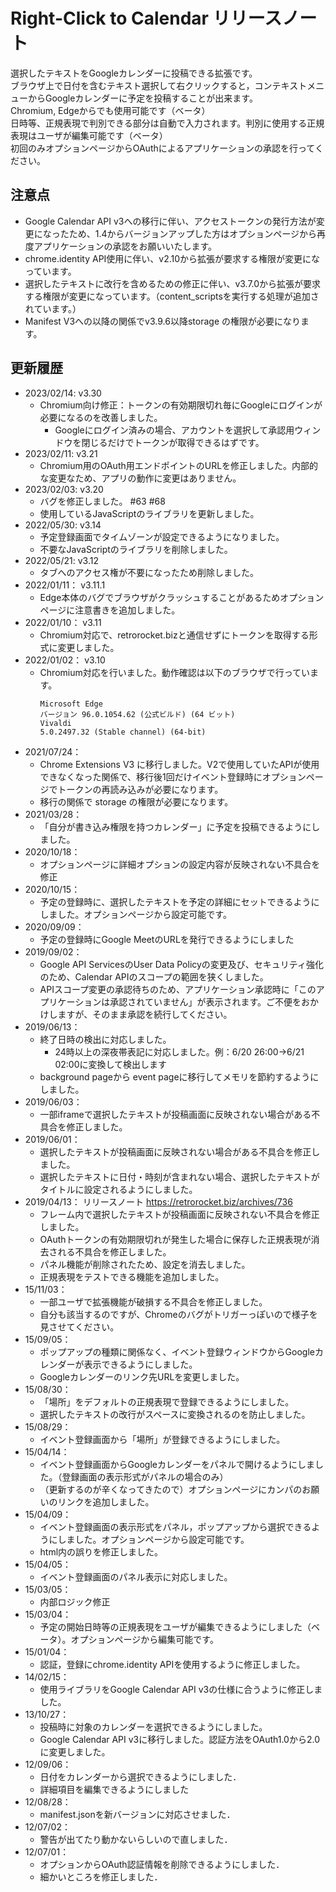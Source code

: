# Right-Click to Calendar リリースノート

選択したテキストをGoogleカレンダーに投稿できる拡張です。  
ブラウザ上で日付を含むテキスト選択して右クリックすると，コンテキストメニューからGoogleカレンダーに予定を投稿することが出来ます。  
Chromium, Edgeからでも使用可能です（ベータ）  
日時等、正規表現で判別できる部分は自動で入力されます。判別に使用する正規表現はユーザが編集可能です（ベータ）  
初回のみオプションページからOAuthによるアプリケーションの承認を行ってください。

## 注意点

* Google Calendar API v3への移行に伴い、アクセストークンの発行方法が変更になったため、1.4からバージョンアップした方はオプションページから再度アプリケーションの承認をお願いいたします。
* chrome.identity API使用に伴い、v2.10から拡張が要求する権限が変更になっています。
* 選択したテキストに改行を含めるための修正に伴い、v3.7.0から拡張が要求する権限が変更になっています。（content_scriptsを実行する処理が追加されています。）
* Manifest V3への以降の関係でv3.9.6以降storage の権限が必要になります。

## 更新履歴

* 2023/02/14: v3.30
  - Chromium向け修正：トークンの有効期限切れ毎にGoogleにログインが必要になるのを改善しました。
    - Googleにログイン済みの場合、アカウントを選択して承認用ウィンドウを閉じるだけでトークンが取得できるはずです。
* 2023/02/11: v3.21
  - Chromium用のOAuth用エンドポイントのURLを修正しました。内部的な変更なため、アプリの動作に変更はありません。
* 2023/02/03: v3.20
  - バグを修正しました。 #63 #68
  - 使用しているJavaScriptのライブラリを更新しました。
* 2022/05/30: v3.14
  - 予定登録画面でタイムゾーンが設定できるようになりました。
  - 不要なJavaScriptのライブラリを削除しました。
* 2022/05/21: v3.12
  - タブへのアクセス権が不要になったため削除しました。
* 2022/01/11： v3.11.1
  - Edge本体のバグでブラウザがクラッシュすることがあるためオプションページに注意書きを追加しました。
* 2022/01/10： v3.11
  - Chromium対応で、retrorocket.bizと通信せずにトークンを取得する形式に変更しました。
* 2022/01/02： v3.10
  - Chromium対応を行いました。動作確認は以下のブラウザで行っています。
    ```
    Microsoft Edge
    バージョン 96.0.1054.62 (公式ビルド) (64 ビット)
    Vivaldi
    5.0.2497.32 (Stable channel) (64-bit)
    ```
* 2021/07/24：
  - Chrome Extensions V3 に移行しました。V2で使用していたAPIが使用できなくなった関係で、移行後1回だけイベント登録時にオプションページでトークンの再読み込みが必要になります。
  - 移行の関係で storage の権限が必要になります。
* 2021/03/28：
  - 「自分が書き込み権限を持つカレンダー」に予定を投稿できるようにしました。
* 2020/10/18：
  - オプションページに詳細オプションの設定内容が反映されない不具合を修正
* 2020/10/15：
  - 予定の登録時に、選択したテキストを予定の詳細にセットできるようにしました。オプションページから設定可能です。
* 2020/09/09：
  - 予定の登録時にGoogle MeetのURLを発行できるようにしました
* 2019/09/02：
  - Google API ServicesのUser Data Policyの変更及び、セキュリティ強化のため、Calendar APIのスコープの範囲を狭くしました。
  - APIスコープ変更の承認待ちのため、アプリケーション承認時に「このアプリケーションは承認されていません」が表示されます。ご不便をおかけしますが、そのまま承認を続行してください。
* 2019/06/13：
  - 終了日時の検出に対応しました。
    - 24時以上の深夜帯表記に対応しました。例：6/20 26:00→6/21 02:00に変換して検出します
  - background pageから event pageに移行してメモリを節約するようにしました。
* 2019/06/03：
  - 一部iframeで選択したテキストが投稿画面に反映されない場合がある不具合を修正しました。
* 2019/06/01：
  - 選択したテキストが投稿画面に反映されない場合がある不具合を修正しました。
  - 選択したテキストに日付・時刻が含まれない場合、選択したテキストがタイトルに設定されるようにしました。
* 2019/04/13： リリースノート https://retrorocket.biz/archives/736
  - フレーム内で選択したテキストが投稿画面に反映されない不具合を修正しました。
  - OAuthトークンの有効期限切れが発生した場合に保存した正規表現が消去される不具合を修正しました。
  - パネル機能が削除されたため、設定を消去しました。
  - 正規表現をテストできる機能を追加しました。
* 15/11/03：
  - 一部ユーザで拡張機能が破損する不具合を修正しました。
  - 自分も該当するのですが、Chromeのバグがトリガーっぽいので様子を見させてください。
* 15/09/05：
  - ポップアップの種類に関係なく、イベント登録ウィンドウからGoogleカレンダーが表示できるようにしました。
  - Googleカレンダーのリンク先URLを変更しました。
* 15/08/30：
  - 「場所」をデフォルトの正規表現で登録できるようにしました。
  - 選択したテキストの改行がスペースに変換されるのを防止しました。
* 15/08/29：
  - イベント登録画面から「場所」が登録できるようにしました。
* 15/04/14：
  - イベント登録画面からGoogleカレンダーをパネルで開けるようにしました。（登録画面の表示形式がパネルの場合のみ）
  - （更新するのが辛くなってきたので）オプションページにカンパのお願いのリンクを追加しました。
* 15/04/09：
  - イベント登録画面の表示形式をパネル，ポップアップから選択できるようにしました。オプションページから設定可能です。
  - html内の誤りを修正しました。
* 15/04/05：
  - イベント登録画面のパネル表示に対応しました。
* 15/03/05：
  - 内部ロジック修正
* 15/03/04：
  - 予定の開始日時等の正規表現をユーザが編集できるようにしました（ベータ）。オプションページから編集可能です。
* 15/01/04：
  - 認証，登録にchrome.identity APIを使用するように修正しました。
* 14/02/15：
  - 使用ライブラリをGoogle Calendar API v3の仕様に合うように修正しました。
* 13/10/27：
  - 投稿時に対象のカレンダーを選択できるようにしました。
  - Google Calendar API v3に移行しました。認証方法をOAuth1.0から2.0に変更しました。
* 12/09/06：
  - 日付をカレンダーから選択できるようにしました．
  - 詳細項目を編集できるようにしました
* 12/08/28：
  - manifest.jsonを新バージョンに対応させました．
* 12/07/02：
  - 警告が出てたり動かないらしいので直しました．
* 12/07/01：
  - オプションからOAuth認証情報を削除できるようにしました．
  - 細かいところを修正しました．

